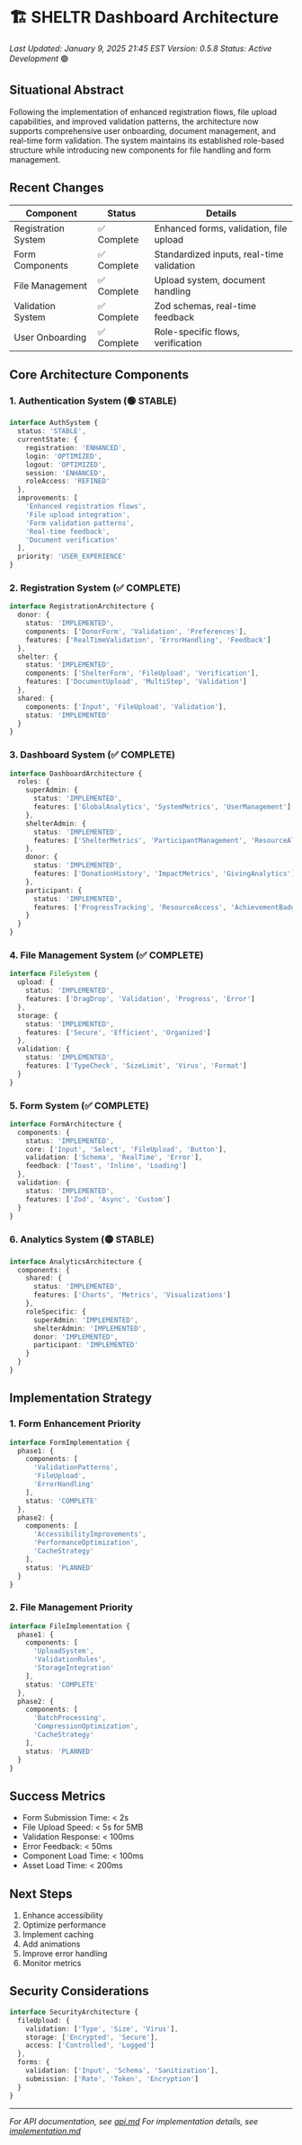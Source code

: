 # 🏗️ SHELTR Dashboard Architecture
*Last Updated: January 9, 2025 21:45 EST*
*Version: 0.5.8*
*Status: Active Development* 🟢

## Situational Abstract
Following the implementation of enhanced registration flows, file upload capabilities, and improved validation patterns, the architecture now supports comprehensive user onboarding, document management, and real-time form validation. The system maintains its established role-based structure while introducing new components for file handling and form management.

## Recent Changes
| Component | Status | Details |
|-----------|---------|---------|
| Registration System | ✅ Complete | Enhanced forms, validation, file upload |
| Form Components | ✅ Complete | Standardized inputs, real-time validation |
| File Management | ✅ Complete | Upload system, document handling |
| Validation System | ✅ Complete | Zod schemas, real-time feedback |
| User Onboarding | ✅ Complete | Role-specific flows, verification |

## Core Architecture Components

### 1. Authentication System (🟢 STABLE)
```typescript
interface AuthSystem {
  status: 'STABLE',
  currentState: {
    registration: 'ENHANCED',
    login: 'OPTIMIZED',
    logout: 'OPTIMIZED',
    session: 'ENHANCED',
    roleAccess: 'REFINED'
  },
  improvements: [
    'Enhanced registration flows',
    'File upload integration',
    'Form validation patterns',
    'Real-time feedback',
    'Document verification'
  ],
  priority: 'USER_EXPERIENCE'
}
```

### 2. Registration System (✅ COMPLETE)
```typescript
interface RegistrationArchitecture {
  donor: {
    status: 'IMPLEMENTED',
    components: ['DonorForm', 'Validation', 'Preferences'],
    features: ['RealTimeValidation', 'ErrorHandling', 'Feedback']
  },
  shelter: {
    status: 'IMPLEMENTED',
    components: ['ShelterForm', 'FileUpload', 'Verification'],
    features: ['DocumentUpload', 'MultiStep', 'Validation']
  },
  shared: {
    components: ['Input', 'FileUpload', 'Validation'],
    status: 'IMPLEMENTED'
  }
}
```

### 3. Dashboard System (✅ COMPLETE)
```typescript
interface DashboardArchitecture {
  roles: {
    superAdmin: {
      status: 'IMPLEMENTED',
      features: ['GlobalAnalytics', 'SystemMetrics', 'UserManagement']
    },
    shelterAdmin: {
      status: 'IMPLEMENTED',
      features: ['ShelterMetrics', 'ParticipantManagement', 'ResourceAllocation']
    },
    donor: {
      status: 'IMPLEMENTED',
      features: ['DonationHistory', 'ImpactMetrics', 'GivingAnalytics']
    },
    participant: {
      status: 'IMPLEMENTED',
      features: ['ProgressTracking', 'ResourceAccess', 'AchievementBadges']
    }
  }
}
```

### 4. File Management System (✅ COMPLETE)
```typescript
interface FileSystem {
  upload: {
    status: 'IMPLEMENTED',
    features: ['DragDrop', 'Validation', 'Progress', 'Error']
  },
  storage: {
    status: 'IMPLEMENTED',
    features: ['Secure', 'Efficient', 'Organized']
  },
  validation: {
    status: 'IMPLEMENTED',
    features: ['TypeCheck', 'SizeLimit', 'Virus', 'Format']
  }
}
```

### 5. Form System (✅ COMPLETE)
```typescript
interface FormArchitecture {
  components: {
    status: 'IMPLEMENTED',
    core: ['Input', 'Select', 'FileUpload', 'Button'],
    validation: ['Schema', 'RealTime', 'Error'],
    feedback: ['Toast', 'Inline', 'Loading']
  },
  validation: {
    status: 'IMPLEMENTED',
    features: ['Zod', 'Async', 'Custom']
  }
}
```

### 6. Analytics System (🟡 STABLE)
```typescript
interface AnalyticsArchitecture {
  components: {
    shared: {
      status: 'IMPLEMENTED',
      features: ['Charts', 'Metrics', 'Visualizations']
    },
    roleSpecific: {
      superAdmin: 'IMPLEMENTED',
      shelterAdmin: 'IMPLEMENTED',
      donor: 'IMPLEMENTED',
      participant: 'IMPLEMENTED'
    }
  }
}
```

## Implementation Strategy

### 1. Form Enhancement Priority
```typescript
interface FormImplementation {
  phase1: {
    components: [
      'ValidationPatterns',
      'FileUpload',
      'ErrorHandling'
    ],
    status: 'COMPLETE'
  },
  phase2: {
    components: [
      'AccessibilityImprovements',
      'PerformanceOptimization',
      'CacheStrategy'
    ],
    status: 'PLANNED'
  }
}
```

### 2. File Management Priority
```typescript
interface FileImplementation {
  phase1: {
    components: [
      'UploadSystem',
      'ValidationRules',
      'StorageIntegration'
    ],
    status: 'COMPLETE'
  },
  phase2: {
    components: [
      'BatchProcessing',
      'CompressionOptimization',
      'CacheStrategy'
    ],
    status: 'PLANNED'
  }
}
```

## Success Metrics
- Form Submission Time: < 2s
- File Upload Speed: < 5s for 5MB
- Validation Response: < 100ms
- Error Feedback: < 50ms
- Component Load Time: < 100ms
- Asset Load Time: < 200ms

## Next Steps
1. Enhance accessibility
2. Optimize performance
3. Implement caching
4. Add animations
5. Improve error handling
6. Monitor metrics

## Security Considerations
```typescript
interface SecurityArchitecture {
  fileUpload: {
    validation: ['Type', 'Size', 'Virus'],
    storage: ['Encrypted', 'Secure'],
    access: ['Controlled', 'Logged']
  },
  forms: {
    validation: ['Input', 'Schema', 'Sanitization'],
    submission: ['Rate', 'Token', 'Encryption']
  }
}
```

---
*For API documentation, see [api.md](./api.md)*
*For implementation details, see [implementation.md](./implementation.md)*

